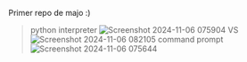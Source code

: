 Primer repo de majo :)
>python interpreter
![Screenshot 2024-11-06 075904](https://github.com/user-attachments/assets/44b4d60d-d68e-4a26-8a78-ee206b49bd23)
>VS
![Screenshot 2024-11-06 082105](https://github.com/user-attachments/assets/74978fa8-8f6c-4fc6-ba7c-d623e9e8b43d)
>command prompt
![Screenshot 2024-11-06 075644](https://github.com/user-attachments/assets/0209d6de-19a2-48ab-86de-6702ce42e5c2)

